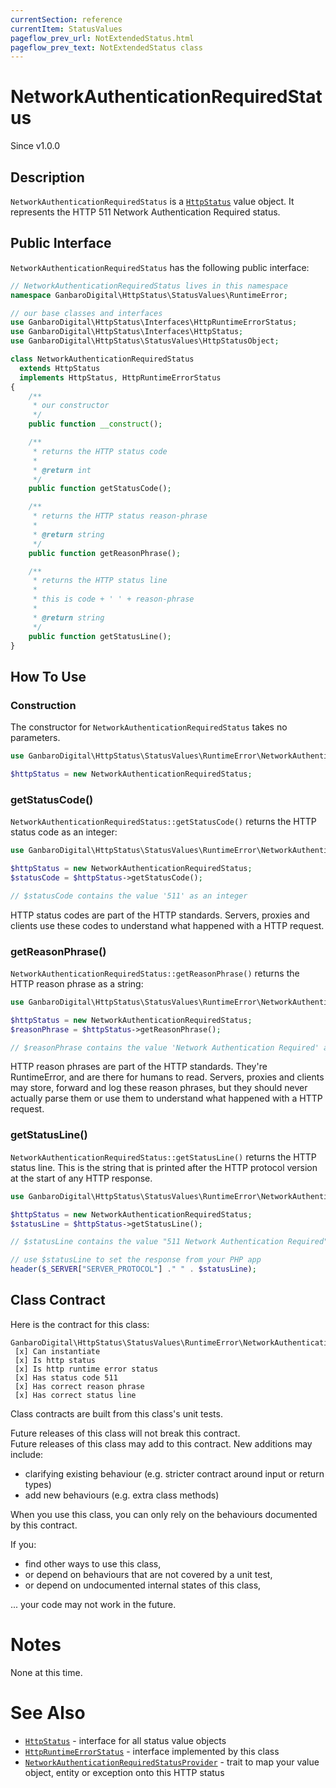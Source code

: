 ```yaml
---
currentSection: reference
currentItem: StatusValues
pageflow_prev_url: NotExtendedStatus.html
pageflow_prev_text: NotExtendedStatus class
---
```


# NetworkAuthenticationRequiredStatus

<div class="callout info">
Since v1.0.0
</div>

## Description

`NetworkAuthenticationRequiredStatus` is a [`HttpStatus`](../Interfaces/HttpStatus.html) value object. It represents the HTTP 511 Network Authentication Required status.

## Public Interface

`NetworkAuthenticationRequiredStatus` has the following public interface:

```php
// NetworkAuthenticationRequiredStatus lives in this namespace
namespace GanbaroDigital\HttpStatus\StatusValues\RuntimeError;

// our base classes and interfaces
use GanbaroDigital\HttpStatus\Interfaces\HttpRuntimeErrorStatus;
use GanbaroDigital\HttpStatus\Interfaces\HttpStatus;
use GanbaroDigital\HttpStatus\StatusValues\HttpStatusObject;

class NetworkAuthenticationRequiredStatus
  extends HttpStatus
  implements HttpStatus, HttpRuntimeErrorStatus
{
    /**
     * our constructor
     */
    public function __construct();

    /**
     * returns the HTTP status code
     *
     * @return int
     */
    public function getStatusCode();

    /**
     * returns the HTTP status reason-phrase
     *
     * @return string
     */
    public function getReasonPhrase();

    /**
     * returns the HTTP status line
     *
     * this is code + ' ' + reason-phrase
     *
     * @return string
     */
    public function getStatusLine();
}
```

## How To Use

### Construction

The constructor for `NetworkAuthenticationRequiredStatus` takes no parameters.

```php
use GanbaroDigital\HttpStatus\StatusValues\RuntimeError\NetworkAuthenticationRequiredStatus;

$httpStatus = new NetworkAuthenticationRequiredStatus;
```

### getStatusCode()

`NetworkAuthenticationRequiredStatus::getStatusCode()` returns the HTTP status code as an integer:

```php
use GanbaroDigital\HttpStatus\StatusValues\RuntimeError\NetworkAuthenticationRequiredStatus;

$httpStatus = new NetworkAuthenticationRequiredStatus;
$statusCode = $httpStatus->getStatusCode();

// $statusCode contains the value '511' as an integer
```

HTTP status codes are part of the HTTP standards. Servers, proxies and clients use these codes to understand what happened with a HTTP request.

### getReasonPhrase()

`NetworkAuthenticationRequiredStatus::getReasonPhrase()` returns the HTTP reason phrase as a string:

```php
use GanbaroDigital\HttpStatus\StatusValues\RuntimeError\NetworkAuthenticationRequiredStatus;

$httpStatus = new NetworkAuthenticationRequiredStatus;
$reasonPhrase = $httpStatus->getReasonPhrase();

// $reasonPhrase contains the value 'Network Authentication Required' as a string
```

HTTP reason phrases are part of the HTTP standards. They're RuntimeError, and are there for humans to read. Servers, proxies and clients may store, forward and log these reason phrases, but they should never actually parse them or use them to understand what happened with a HTTP request.

### getStatusLine()

`NetworkAuthenticationRequiredStatus::getStatusLine()` returns the HTTP status line. This is the string that is printed after the HTTP protocol version at the start of any HTTP response.

```php
use GanbaroDigital\HttpStatus\StatusValues\RuntimeError\NetworkAuthenticationRequiredStatus;

$httpStatus = new NetworkAuthenticationRequiredStatus;
$statusLine = $httpStatus->getStatusLine();

// $statusLine contains the value "511 Network Authentication Required" as a string

// use $statusLine to set the response from your PHP app
header($_SERVER["SERVER_PROTOCOL"] ." " . $statusLine);
```

## Class Contract

Here is the contract for this class:

    GanbaroDigital\HttpStatus\StatusValues\RuntimeError\NetworkAuthenticationRequiredStatus
     [x] Can instantiate
     [x] Is http status
     [x] Is http runtime error status
     [x] Has status code 511
     [x] Has correct reason phrase
     [x] Has correct status line

Class contracts are built from this class's unit tests.

<div class="callout success">
Future releases of this class will not break this contract.
</div>

<div class="callout info" markdown="1">
Future releases of this class may add to this contract. New additions may include:

* clarifying existing behaviour (e.g. stricter contract around input or return types)
* add new behaviours (e.g. extra class methods)
</div>

<div class="callout warning" markdown="1">
When you use this class, you can only rely on the behaviours documented by this contract.

If you:

* find other ways to use this class,
* or depend on behaviours that are not covered by a unit test,
* or depend on undocumented internal states of this class,

... your code may not work in the future.
</div>

# Notes

None at this time.

# See Also

* [`HttpStatus`](../Interfaces/HttpStatus.html) - interface for all status value objects
* [`HttpRuntimeErrorStatus`](../Interfaces/HttpRuntimeErrorStatus.html) - interface implemented by this class
* [`NetworkAuthenticationRequiredStatusProvider`](../StatusProviders/NetworkAuthenticationRequiredStatusProvider.html) - trait to map your value object, entity or exception onto this HTTP status
